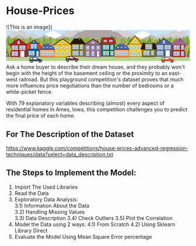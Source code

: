 # House-Prices
![This is an image](![This is an image](https://github.com/Mayar-ElMallah/House-Prices/blob/main/img/housesbanner.png)
Ask a home buyer to describe their dream house, and they probably won't begin with the height of the basement ceiling or the proximity to an east-west railroad. But this playground competition's dataset proves that much more influences price negotiations than the number of bedrooms or a white-picket fence.

With 79 explanatory variables describing (almost) every aspect of residential homes in Ames, Iowa, this competition challenges you to predict the final price of each home.

## For The Description of the Dataset
https://www.kaggle.com/competitions/house-prices-advanced-regression-techniques/data?select=data_description.txt

## The Steps to Implement the Model:
1) Import The Used Libraries
2) Read the Data
3) Exploratory Data Analysis:\
       3.1) Information About the Data\
       3.2) Handling Missing Values\
       3.3) Data Description
       3.4) Check Outliers
       3.5) Plot the Correlation
4) Model the Data using 2 ways:
       4.1) From Scratch
       4.2) Using Sklearn Library Direct
6) Evaluate the Model Using Mean Square Error percentage 


